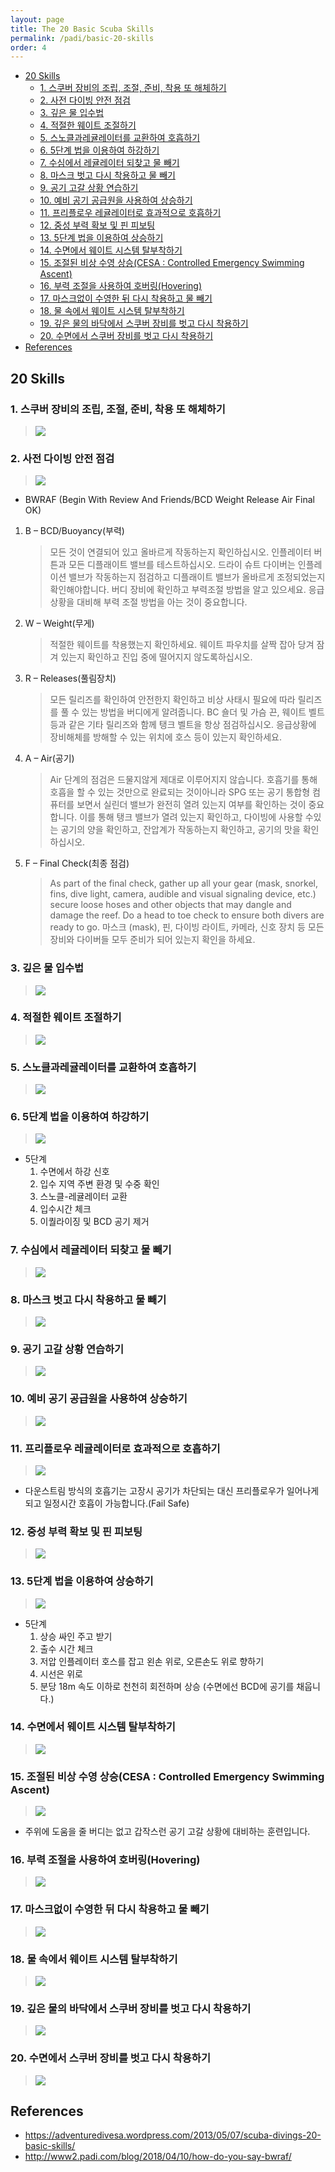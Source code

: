 ```yaml
---
layout: page
title: The 20 Basic Scuba Skills
permalink: /padi/basic-20-skills
order: 4
---
```


<!-- TOC -->

- [20 Skills](#20-skills)
    - [1. 스쿠버 장비의 조립, 조절, 준비, 착용 또 해체하기](#1-스쿠버-장비의-조립-조절-준비-착용-또-해체하기)
    - [2. 사전 다이빙 안전 점검](#2-사전-다이빙-안전-점검)
    - [3. 깊은 물 입수법](#3-깊은-물-입수법)
    - [4. 적절한 웨이트 조절하기](#4-적절한-웨이트-조절하기)
    - [5. 스노클과레귤레이터를 교환하여 호흡하기](#5-스노클과레귤레이터를-교환하여-호흡하기)
    - [6. 5단계 법을 이용하여 하강하기](#6-5단계-법을-이용하여-하강하기)
    - [7. 수심에서 레귤레이터 되찾고 물 빼기](#7-수심에서-레귤레이터-되찾고-물-빼기)
    - [8. 마스크 벗고 다시 착용하고 물 빼기](#8-마스크-벗고-다시-착용하고-물-빼기)
    - [9. 공기 고갈 상황 연습하기](#9-공기-고갈-상황-연습하기)
    - [10. 예비 공기 공급원을 사용하여 상승하기](#10-예비-공기-공급원을-사용하여-상승하기)
    - [11. 프리플로우 레귤레이터로 효과적으로 호흡하기](#11-프리플로우-레귤레이터로-효과적으로-호흡하기)
    - [12. 중성 부력 확보 및 핀 피보팅](#12-중성-부력-확보-및-핀-피보팅)
    - [13. 5단계 법을 이용하여 상승하기](#13-5단계-법을-이용하여-상승하기)
    - [14. 수면에서 웨이트 시스템 탈부착하기](#14-수면에서-웨이트-시스템-탈부착하기)
    - [15. 조절된 비상 수영 상승(CESA : Controlled Emergency Swimming Ascent)](#15-조절된-비상-수영-상승cesa--controlled-emergency-swimming-ascent)
    - [16. 부력 조절을 사용하여 호버링(Hovering)](#16-부력-조절을-사용하여-호버링hovering)
    - [17. 마스크없이 수영한 뒤 다시 착용하고 물 빼기](#17-마스크없이-수영한-뒤-다시-착용하고-물-빼기)
    - [18. 물 속에서 웨이트 시스템 탈부착하기](#18-물-속에서-웨이트-시스템-탈부착하기)
    - [19. 깊은 물의 바닥에서 스쿠버 장비를 벗고 다시 착용하기](#19-깊은-물의-바닥에서-스쿠버-장비를-벗고-다시-착용하기)
    - [20. 수면에서 스쿠버 장비를 벗고 다시 착용하기](#20-수면에서-스쿠버-장비를-벗고-다시-착용하기)
- [References](#references)

<!-- /TOC -->
## 20 Skills

### 1. 스쿠버 장비의 조립, 조절, 준비, 착용 또 해체하기 

> [![](https://img.youtube.com/vi/aJKCH1ugMpI/0.jpg)](https://www.youtube.com/watch?v=aJKCH1ugMpI)

### 2. 사전 다이빙 안전 점검

> [![](https://img.youtube.com/vi/5gI2iMYWrVY/0.jpg)](https://www.youtube.com/watch?v=5gI2iMYWrVY)
- BWRAF (Begin With Review And Friends/BCD Weight Release Air Final OK)
1. B – BCD/Buoyancy(부력)
    > 모든 것이 연결되어 있고 올바르게 작동하는지 확인하십시오. 인플레이터 버튼과 모든 디플래이트 밸브를 테스트하십시오. 드라이 슈트 다이버는 인플레이션 밸브가 작동하는지 점검하고 디플래이트 밸브가 올바르게 조정되었는지 확인해야합니다.
    > 버디 장비에 확인하고 부력조절 방법을 알고 있으세요. 응급상황을 대비해 부력 조절 방법을 아는 것이 중요합니다.

2. W – Weight(무게)
    > 적절한 웨이트를 착용했는지 확인하세요. 웨이트 파우치를 살짝 잡아 당겨 잠겨 있는지 확인하고 진입 중에 떨어지지 않도록하십시오.

3. R – Releases(풀림장치)
    > 모든 릴리즈를 확인하여 안전한지 확인하고 비상 사태시 필요에 따라 릴리즈를 풀 수 있는 방법을 버디에게 알려줍니다. BC 숄더 및 가슴 끈, 웨이트 벨트 등과 같은 기타 릴리즈와 함께 탱크 벨트을 항상 점검하십시오. 응급상황에 장비해체를 방해할 수 있는 위치에 호스 등이 있는지 확인하세요.

4. A – Air(공기)
    > Air 단계의 점검은 드물지않게 제대로 이루어지지 않습니다. 호흡기를 통해 호흡을 할 수 있는 것만으로 완료되는 것이아니라 SPG 또는 공기 통합형 컴퓨터를 보면서 실린더 밸브가 완전히 열려 있는지 여부를 확인하는 것이 중요합니다. 이를 통해 탱크 밸브가 열려 있는지 확인하고, 다이빙에 사용할 수있는 공기의 양을 확인하고, 잔압계가 작동하는지 확인하고, 공기의 맛을 확인하십시오.

5. F – Final Check(최종 점검)
    > As part of the final check, gather up all your gear (mask, snorkel, fins, dive light, camera, audible and visual signaling device, etc.) secure loose hoses and other objects that may dangle and damage the reef. Do a head to toe check to ensure both divers are ready to go.
    > 마스크 (mask), 핀, 다이빙 라이트, 카메라, 신호 장치 등 모든 장비와 다이버들 모두 준비가 되어 있는지 확인을 하세요.

### 3. 깊은 물 입수법

> [![](https://img.youtube.com/vi/3JsAxBDAkKg/0.jpg)](https://www.youtube.com/watch?v=3JsAxBDAkKg)

### 4. 적절한 웨이트 조절하기

> [![](https://img.youtube.com/vi/uW8A2t59rfU/0.jpg)](https://www.youtube.com/watch?v=uW8A2t59rfU)

### 5. 스노클과레귤레이터를 교환하여 호흡하기

> [![](https://img.youtube.com/vi/fklYMgRwCrE/0.jpg)](https://www.youtube.com/watch?v=fklYMgRwCrE)

### 6. 5단계 법을 이용하여 하강하기

> [![](https://img.youtube.com/vi/Db_n8BY2xss/0.jpg)](https://www.youtube.com/watch?v=Db_n8BY2xss)
- 5단계
    1. 수면에서 하강 신호
    2. 입수 지역 주변 환경 및 수중 확인
    3. 스노클-레귤레이터 교환 
    4. 입수시간 체크
    5. 이퀄라이징 및 BCD 공기 제거 

### 7. 수심에서 레귤레이터 되찾고 물 빼기

> [![](https://img.youtube.com/vi/drqRGj1Vixw/0.jpg)](https://www.youtube.com/watch?v=drqRGj1Vixw)

### 8. 마스크 벗고 다시 착용하고 물 빼기

> [![](https://img.youtube.com/vi/ZkjjU2PW47M/0.jpg)](https://www.youtube.com/watch?v=ZkjjU2PW47M)

### 9. 공기 고갈 상황 연습하기

> [![](https://img.youtube.com/vi/tsvNIGjTZOI/0.jpg)](https://www.youtube.com/watch?v=tsvNIGjTZOI)

### 10. 예비 공기 공급원을 사용하여 상승하기

> [![](https://img.youtube.com/vi/CBrekG9McDk/0.jpg)](https://www.youtube.com/watch?v=CBrekG9McDk)

### 11. 프리플로우 레귤레이터로 효과적으로 호흡하기

> [![](https://img.youtube.com/vi/W7mnnEa023Q/0.jpg)](https://www.youtube.com/watch?v=W7mnnEa023Q)
- 다운스트림 방식의 호흡기는 고장시 공기가 차단되는 대신 프리플로우가 일어나게되고 일정시간 호흡이 가능합니다.(Fail Safe)


### 12. 중성 부력 확보 및 핀 피보팅

> [![](https://img.youtube.com/vi/FXdS3nSl6os/0.jpg)](https://www.youtube.com/watch?v=FXdS3nSl6os)

### 13. 5단계 법을 이용하여 상승하기

> [![](http://img.youtube.com/vi/3LlQoIhwMUk/0.jpg)](http://www.youtube.com/watch?v=3LlQoIhwMUk)
- 5단계
    1. 상승 싸인 주고 받기
    2. 출수 시간 체크
    3. 저압 인플레이터 호스를 잡고 왼손 위로, 오른손도 위로 향하기
    4. 시선은 위로
    5. 분당 18m 속도 이하로 천천히 회전하며 상승 (수면에선 BCD에 공기를 채웁니다.) 

### 14. 수면에서 웨이트 시스템 탈부착하기

> [![](https://img.youtube.com/vi/3LlQoIhwMUk/0.jpg)](https://www.youtube.com/watch?v=3LlQoIhwMUk)

### 15. 조절된 비상 수영 상승(CESA : Controlled Emergency Swimming Ascent) 

> [![](http://img.youtube.com/vi/lFYezmhwnZo/0.jpg)](https://www.youtube.com/watch?v=lFYezmhwnZo)
- 주위에 도움을 줄 버디는 없고 갑작스런 공기 고갈 상황에 대비하는 훈련입니다.

### 16. 부력 조절을 사용하여 호버링(Hovering) 

> [![](https://img.youtube.com/vi/vPR-FkCiLZs/0.jpg)](https://www.youtube.com/watch?v=vPR-FkCiLZs)

### 17. 마스크없이 수영한 뒤 다시 착용하고 물 빼기

> [![](https://img.youtube.com/vi/yN8m9tr8UWY/0.jpg)](https://www.youtube.com/watch?v=yN8m9tr8UWY)

### 18. 물 속에서 웨이트 시스템 탈부착하기

> [![](https://img.youtube.com/vi/pkCE1Rbj57s/0.jpg)](https://www.youtube.com/watch?v=pkCE1Rbj57s)

### 19. 깊은 물의 바닥에서 스쿠버 장비를 벗고 다시 착용하기

> [![](https://img.youtube.com/vi/iZTNo6rbEwQ/0.jpg)](https://www.youtube.com/watch?v=iZTNo6rbEwQ)

### 20. 수면에서 스쿠버 장비를 벗고 다시 착용하기

> [![](https://img.youtube.com/vi/A2ZAs213PHU/0.jpg)](https://www.youtube.com/watch?v=A2ZAs213PHU)


## References

- <https://adventuredivesa.wordpress.com/2013/05/07/scuba-divings-20-basic-skills/>
- <http://www2.padi.com/blog/2018/04/10/how-do-you-say-bwraf/>
